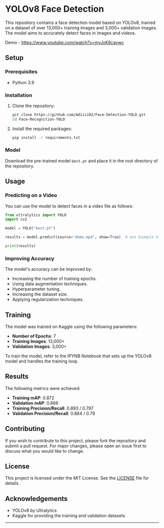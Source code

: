 # YOLOv8 Face Detection

This repository contains a face detection model based on YOLOv8, trained on a dataset of over 13,000+ training images and 3,000+ validation images. The model aims to accurately detect faces in images and videos.

Demo - https://www.youtube.com/watch?v=myJxK8caywc

## Setup

### Prerequisites

- Python 3.9

### Installation

1. Clone the repository:
   ```bash
   git clone https://github.com/Adiiii02/Face-Detection-YOLO.git
   cd Face-Recognition-YOLO
   ```

2. Install the required packages:
   ```bash
   pip install -r requirements.txt
   ```

### Model

Download the pre-trained model `best.pt` and place it in the root directory of the repository.

## Usage

### Predicting on a Video

You can use the model to detect faces in a video file as follows:

```python
from ultralytics import YOLO
import cv2

model = YOLO("best.pt")

results = model.predict(source="demo.mp4", show=True)  # Use Example Video/Webcam in Source

print(results)
```

### Improving Accuracy

The model's accuracy can be improved by:
- Increasing the number of training epochs.
- Using data augmentation techniques.
- Hyperparameter tuning.
- Increasing the dataset size.
- Applying regularization techniques.

## Training

The model was trained on Kaggle using the following parameters:
- **Number of Epochs**: 7
- **Training Images**: 13,000+
- **Validation Images**: 3,000+

To train the model, refer to the IPYNB Notebook that sets up the YOLOv8 model and handles the training loop.

## Results

The following metrics were achieved:
- **Training mAP**: 0.872
- **Validation mAP**: 0.866
- **Training Precision/Recall**: 0.893 / 0.797
- **Validation Precision/Recall**: 0.884 / 0.79

## Contributing

If you wish to contribute to this project, please fork the repository and submit a pull request. For major changes, please open an issue first to discuss what you would like to change.

## License

This project is licensed under the MIT License. See the [LICENSE](LICENSE) file for details.

## Acknowledgements

- YOLOv8 by Ultralytics
- Kaggle for providing the training and validation datasets

---
